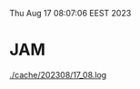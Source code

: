 Thu Aug 17 08:07:06 EEST 2023
# JAM
<a href='./cache/202308/17_08.log'>./cache/202308/17_08.log</a>
